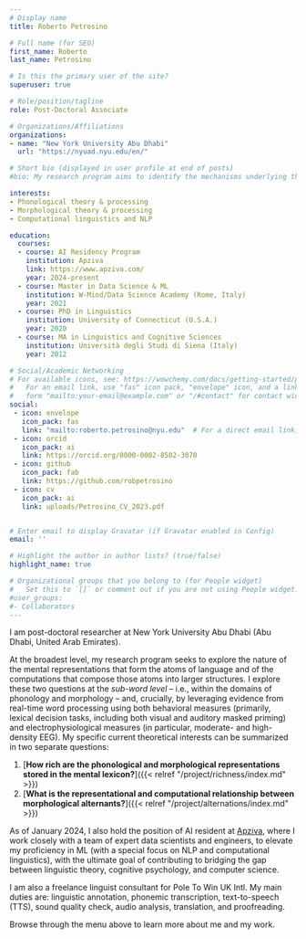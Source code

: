 ```yaml
---
# Display name
title: Roberto Petrosino

# Full name (for SEO)
first_name: Roberto
last_name: Petrosino

# Is this the primary user of the site?
superuser: true

# Role/position/tagline
role: Post-Doctoral Associate

# Organizations/Affiliations
organizations:
- name: "New York University Abu Dhabi"
  url: "https://nyuad.nyu.edu/en/"

# Short bio (displayed in user profile at end of posts)
#bio: My research program aims to identify the mechanisms underlying the processing of words as a way to understand how the smaller abstract units therein – that is, phonemes and morphemes – are organized in the mind. To this end, I use both behavioral measures (primarily, lexical decision tasks, and visual and auditory masked priming) and electrophysiological measures (specifically, EEG).

interests:
- Phonological theory & processing
- Morphological theory & processing
- Computational linguistics and NLP

education:
  courses:
  - course: AI Residency Program
    institution: Apziva
    link: https://www.apziva.com/
    year: 2024-present
  - course: Master in Data Science & ML
    institution: W-Mind/Data Science Academy (Rome, Italy)
    year: 2021
  - course: PhD in Linguistics
    institution: University of Connecticut (U.S.A.)
    year: 2020
  - course: MA in Linguistics and Cognitive Sciences
    institution: Università degli Studi di Siena (Italy)
    year: 2012

# Social/Academic Networking
# For available icons, see: https://wowchemy.com/docs/getting-started/page-builder/#icons
#   For an email link, use "fas" icon pack, "envelope" icon, and a link in the
#   form "mailto:your-email@example.com" or "/#contact" for contact widget.
social:
 - icon: envelope
   icon_pack: fas
   link: "mailto:roberto.petrosino@nyu.edu"  # For a direct email link, use "mailto:test@example.org".
 - icon: orcid
   icon_pack: ai
   link: https://orcid.org/0000-0002-8502-3070
 - icon: github
   icon_pack: fab
   link: https://github.com/robpetrosino
 - icon: cv
   icon_pack: ai
   link: uploads/Petrosino_CV_2023.pdf


# Enter email to display Gravatar (if Gravatar enabled in Config)
email: ''

# Highlight the author in author lists? (true/false)
highlight_name: true

# Organizational groups that you belong to (for People widget)
#   Set this to `[]` or comment out if you are not using People widget.
#user_groups:
#- Collaborators
--- 
```

I am post-doctoral researcher at New York University Abu Dhabi (Abu Dhabi, United Arab Emirates). 

At the broadest level, my research program seeks to explore the nature of the mental representations that form the atoms of language and of the computations that compose those atoms into larger structures. I explore these two questions at the _sub-word level_ – i.e., within the domains of phonology and morphology – and, crucially, by leveraging evidence from real-time word processing using both behavioral measures (primarily, lexical decision tasks, including both visual and auditory masked priming) and electrophysiological measures (in particular, moderate- and high-density EEG). My specific current theoretical interests can be summarized in two separate questions:

1. [**How rich are the phonological and morphological representations stored in the mental lexicon?**]({{< relref "/project/richness/index.md" >}})
2. [**What is the representational and computational relationship between morphological alternants?**]({{< relref "/project/alternations/index.md" >}})

As of January 2024, I also hold the position of AI resident at [Apziva](https://www.apziva.com>), where I work closely with a team of expert data scientists and engineers, to elevate my proficiency in ML (with a special focus on NLP and computational linguistics), with the ultimate goal of contributing to bridging the gap between linguistic theory, cognitive psychology, and computer science. 

I am also a freelance linguist consultant for Pole To Win UK Intl. My main duties are: linguistic annotation, phonemic transcription, text-to-speech (TTS), sound quality check, audio analysis, translation, and proofreading.

Browse through the menu above to learn more about me and my work.

